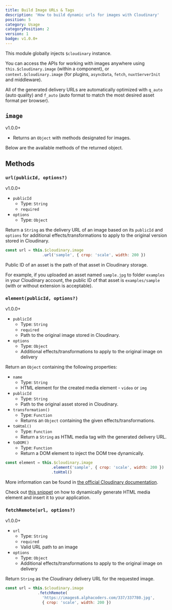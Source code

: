 ```yaml
---
title: Build Image URLs & Tags
description: 'How to build dynamic urls for images with Cloudinary'
position: 5
category: Usage
categoryPosition: 2
version: 1
badge: v1.0.0+
---
```


This module globally injects `$cloudinary` instance.

You can access the APIs for working with images anywhere using `this.$cloudinary.image` (within a component), or `context.$cloudinary.image` (for plugins, `asyncData`, `fetch`, `nuxtServerInit` and middleware).

<alert type="info">

All of the generated delivery URLs are automatically optimized with `q_auto` (auto quality) and `f_auto` (auto format to match the most desired asset format per browser).

</alert>

## `image`

<badge>v1.0.0+</badge>

* Returns an `Object` with methods designated for images.

Below are the available methods of the returned object.

## Methods

### `url(publicId, options?)`

<badge>v1.0.0+</badge>

* `publicId`
  * Type: `String`
  * `required`
* `options`
  * Type: `Object`

Return a `String` as the delivery URL of an image based on its `publicId` and `options` for additional effects/transformations to apply to the original version stored in Cloudinary.

```js
const url = this.$cloudinary.image
                .url('sample', { crop: 'scale', width: 200 })
```

<alert type="info">

Public ID of an asset is the path of that asset in Cloudinary storage.

For example, if you uploaded an asset named `sample.jpg` to folder `examples` in your Cloudinary account, the public ID of that asset is `examples/sample` (with or without extension is acceptable).

</alert>

### `element(publicId, options?)`

<badge>v1.0.0+</badge>

* `publicId`
  * Type: `String`
  * `required`
  * Path to the original image stored in Cloudinary.
* `options`
  * Type: `Object`
  * Additional effects/transformations to apply to the original image on delivery

Return an `Object` containing the following properties:

* `name`
  * Type: `String`
  * HTML element for the created media element - `video` or `img`
* `publicId`
  * Type: `String`
  * Path to the original asset stored in Cloudinary.
* `transformation()`
  * Type: `Function`
  * Returns an `Object` containing the given effects/transformations.
* `toHtml()`
  * Type: `Function`
  * Return a `String` as HTML media tag with the generated delivery URL.
* `toDOM()`
  * Type: `Function`
  * Return a DOM element to inject the DOM tree dynamically.

```js
const element = this.$cloudinary.image
                    .element('sample', { crop: 'scale', width: 200 })
                    .toHtml()
```

More information can be found in [the official Cloudinary documentation](https://cloudinary.com/documentation/javascript_image_manipulation).

<alert type="info">

Check out [this snippet](/snippets#imageelement) on how to dynamically generate HTML media element and insert it to your application.

</alert>

### `fetchRemote(url, options?)`

<badge>v1.0.0+</badge>

* `url`
  * Type: `String`
  * `required`
  * Valid URL path to an image
* `options`
  * Type: `Object`
  * Additional effects/transformations to apply to the original image on delivery

Return `String` as the Cloudinary delivery URL for the requested image.

```js
const url = this.$cloudinary.image
              .fetchRemote(
                'https://images6.alphacoders.com/337/337780.jpg',
                { crop: 'scale', width: 200 })
```
